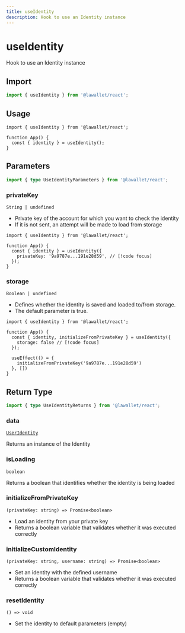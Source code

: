 ```yaml
---
title: useIdentity
description: Hook to use an Identity instance
---
```


# useIdentity

Hook to use an Identity instance

## Import

```ts
import { useIdentity } from '@lawallet/react';
```

## Usage

```tsx [index.tsx]
import { useIdentity } from '@lawallet/react';

function App() {
  const { identity } = useIdentity();
}
```

## Parameters

```ts
import { type UseIdentityParameters } from '@lawallet/react';
```

### privateKey

`String | undefined`

- Private key of the account for which you want to check the identity
- If it is not sent, an attempt will be made to load from storage

```tsx [index.tsx]
import { useIdentity } from '@lawallet/react';

function App() {
  const { identity } = useIdentity({
    privateKey: '9a9787e...191e28d59', // [!code focus]
  });
}
```

### storage

`Boolean | undefined`

- Defines whether the identity is saved and loaded to/from storage.
- The default parameter is true.

```tsx [index.tsx]
import { useIdentity } from '@lawallet/react';

function App() {
  const { identity, initializeFromPrivateKey } = useIdentity({
    storage: false // [!code focus]
  });

  useEffect(() = {
    initializeFromPrivateKey('9a9787e...191e28d59')
  }, [])
}
```

## Return Type

```ts
import { type UseIdentityReturns } from '@lawallet/react';
```

### data

[`UserIdentity`](/react/api/glossary/types#useridentity)

Returns an instance of the Identity

### isLoading

`boolean`

Returns a boolean that identifies whether the identity is being loaded

### initializeFromPrivateKey

`(privateKey: string) => Promise<boolean>`

- Load an identity from your private key
- Returns a boolean variable that validates whether it was executed correctly

### initializeCustomIdentity

`(privateKey: string, username: string) => Promise<boolean>`

- Set an identity with the defined username
- Returns a boolean variable that validates whether it was executed correctly

### resetIdentity

`() => void`

- Set the identity to default parameters (empty)

